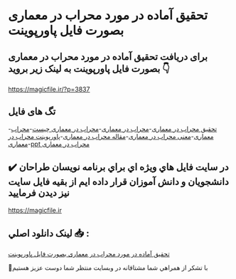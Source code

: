 # تحقیق آماده در مورد محراب در معماری بصورت فایل پاورپوینت

## برای دریافت تحقیق آماده در مورد محراب در معماری بصورت فایل پاورپوینت به لینک زیر بروید 👇

https://magicfile.ir/?p=3837

## تگ های فایل

-[تحقیق محراب در معماری](https://magicfile.ir/product/%d8%aa%d8%ad%d9%82%db%8c%d9%82-%d9%85%d8%ad%d8%b1%d8%a7%d8%a8-%d8%af%d8%b1-%d9%85%d8%b9%d9%85%d8%a7%d8%b1%db%8c-%d9%be%d8%a7%d9%88%d8%b1%d9%be%d9%88%db%8c%d9%86%d8%aa/)-[محراب در معماری](https://magicfile.ir/product/%d8%aa%d8%ad%d9%82%db%8c%d9%82-%d9%85%d8%ad%d8%b1%d8%a7%d8%a8-%d8%af%d8%b1-%d9%85%d8%b9%d9%85%d8%a7%d8%b1%db%8c-%d9%be%d8%a7%d9%88%d8%b1%d9%be%d9%88%db%8c%d9%86%d8%aa/)-[محراب در معماری چیست](https://magicfile.ir/product/%d8%aa%d8%ad%d9%82%db%8c%d9%82-%d9%85%d8%ad%d8%b1%d8%a7%d8%a8-%d8%af%d8%b1-%d9%85%d8%b9%d9%85%d8%a7%d8%b1%db%8c-%d9%be%d8%a7%d9%88%d8%b1%d9%be%d9%88%db%8c%d9%86%d8%aa/)-[محراب معماری](https://magicfile.ir/product/%d8%aa%d8%ad%d9%82%db%8c%d9%82-%d9%85%d8%ad%d8%b1%d8%a7%d8%a8-%d8%af%d8%b1-%d9%85%d8%b9%d9%85%d8%a7%d8%b1%db%8c-%d9%be%d8%a7%d9%88%d8%b1%d9%be%d9%88%db%8c%d9%86%d8%aa/)-[معنی محراب در معماری](https://magicfile.ir/product/%d8%aa%d8%ad%d9%82%db%8c%d9%82-%d9%85%d8%ad%d8%b1%d8%a7%d8%a8-%d8%af%d8%b1-%d9%85%d8%b9%d9%85%d8%a7%d8%b1%db%8c-%d9%be%d8%a7%d9%88%d8%b1%d9%be%d9%88%db%8c%d9%86%d8%aa/)-[مقاله محراب در معماری](https://magicfile.ir/product/%d8%aa%d8%ad%d9%82%db%8c%d9%82-%d9%85%d8%ad%d8%b1%d8%a7%d8%a8-%d8%af%d8%b1-%d9%85%d8%b9%d9%85%d8%a7%d8%b1%db%8c-%d9%be%d8%a7%d9%88%d8%b1%d9%be%d9%88%db%8c%d9%86%d8%aa/)-[پاورپوینت محراب در معماری](https://magicfile.ir/product/%d8%aa%d8%ad%d9%82%db%8c%d9%82-%d9%85%d8%ad%d8%b1%d8%a7%d8%a8-%d8%af%d8%b1-%d9%85%d8%b9%d9%85%d8%a7%d8%b1%db%8c-%d9%be%d8%a7%d9%88%d8%b1%d9%be%d9%88%db%8c%d9%86%d8%aa/)-[ppt محراب در معماری](https://magicfile.ir/product/%d8%aa%d8%ad%d9%82%db%8c%d9%82-%d9%85%d8%ad%d8%b1%d8%a7%d8%a8-%d8%af%d8%b1-%d9%85%d8%b9%d9%85%d8%a7%d8%b1%db%8c-%d9%be%d8%a7%d9%88%d8%b1%d9%be%d9%88%db%8c%d9%86%d8%aa/)

## ✔️ در سايت فايل هاي ويژه اي براي برنامه نويسان طراحان دانشجويان و دانش آموزان قرار داده ايم از بقيه فايل سايت نيز ديدن فرماييد

https://magicfile.ir


## لينک دانلود اصلي 📥 :

[تحقیق آماده در مورد محراب در معماری بصورت فایل پاورپوینت](https://magicfile.ir/product/%d8%aa%d8%ad%d9%82%db%8c%d9%82-%d9%85%d8%ad%d8%b1%d8%a7%d8%a8-%d8%af%d8%b1-%d9%85%d8%b9%d9%85%d8%a7%d8%b1%db%8c-%d9%be%d8%a7%d9%88%d8%b1%d9%be%d9%88%db%8c%d9%86%d8%aa/) 


🙏با تشکر از همراهي شما مشتاقانه در وبسایت منتظر شما دوست عزیز هستیم


